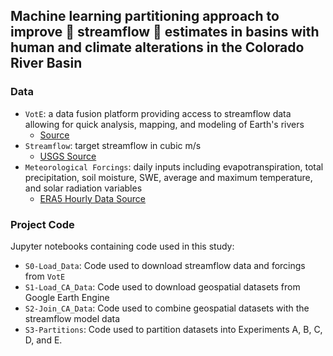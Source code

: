 ## Machine learning partitioning approach to improve 🌊 streamflow 🌊 estimates in basins with human and climate alterations in the Colorado River Basin

### Data

- `VotE`: a data fusion platform providing access to streamflow data allowing for quick analysis, mapping, and modeling of Earth's rivers
  - [Source](https://github.com/VeinsOfTheEarth/VotE)
- `Streamflow`: target streamflow in cubic m/s
  - [USGS Source](https://waterdata.usgs.gov/nwis/rt)
- `Meteorological Forcings`: daily inputs including evapotranspiration, total precipitation, soil moisture, SWE, average and maximum temperature, and solar radiation variables
  - [ERA5 Hourly Data Source](https://cds.climate.copernicus.eu/cdsapp#!/dataset/reanalysis-era5-single-levels?tab=overview)

### Project Code
Jupyter notebooks containing code used in this study:
- `S0-Load_Data`: Code used to download streamflow data and forcings from `VotE`
- `S1-Load_CA_Data`: Code used to download geospatial datasets from Google Earth Engine
- `S2-Join_CA_Data`: Code used to combine geospatial datasets with the streamflow model data
- `S3-Partitions`: Code used to partition datasets into Experiments A, B, C, D, and E.

